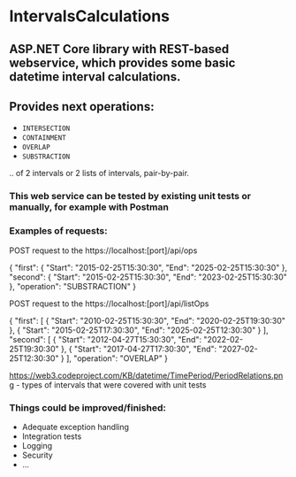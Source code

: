 # IntervalsCalculations

## ASP.NET Core library with REST-based webservice, which provides some basic datetime interval calculations.

## Provides next operations:
* `INTERSECTION`
* `CONTAINMENT`
* `OVERLAP`
* `SUBSTRACTION`

.. of 2 intervals or 2 lists of intervals, pair-by-pair.

### This web service can be tested by existing unit tests or manually, for example with Postman
### Examples of requests:
POST request to the
https://localhost:[port]/api/ops

{
    "first": {
        "Start": "2015-02-25T15:30:30",
        "End": "2025-02-25T15:30:30"
    },
    "second": {
        "Start": "2015-02-25T15:30:30",
        "End": "2023-02-25T15:30:30"
    },
    "operation": "SUBSTRACTION"
}

POST request to the
https://localhost:[port]/api/listOps

{
    "first": [
        {
            "Start": "2010-02-25T15:30:30",
            "End": "2020-02-25T19:30:30"
        },
        {
            "Start": "2015-02-25T17:30:30",
            "End": "2025-02-25T12:30:30"
        }
    ],
    "second": [
        {
            "Start": "2012-04-27T15:30:30",
            "End": "2022-02-25T19:30:30"
        },
        {
            "Start": "2017-04-27T17:30:30",
            "End": "2027-02-25T12:30:30"
        }
    ],
    "operation": "OVERLAP"
}

https://web3.codeproject.com/KB/datetime/TimePeriod/PeriodRelations.png - types of intervals that were covered with unit tests

### Things could be improved/finished:
* Adequate exception handling
* Integration tests
* Logging
* Security
* ...
